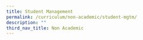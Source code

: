 ```yaml
---
title: Student Management
permalink: /curriculum/non-academic/student-mgtm/
description: ""
third_nav_title: Non Academic
---
```

